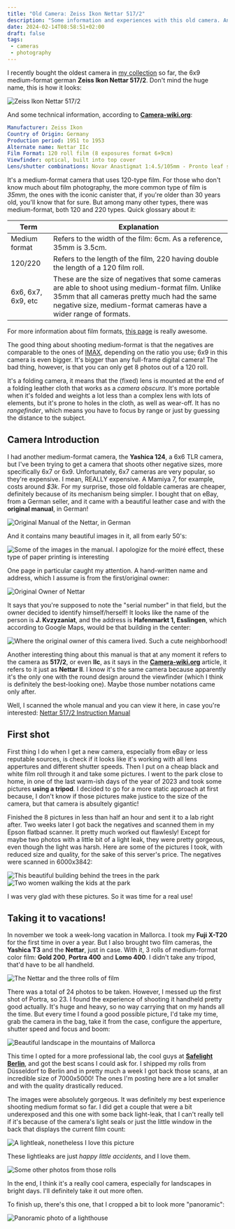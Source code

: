 ```yaml
---
title: "Old Camera: Zeiss Ikon Nettar 517/2"
description: "Some information and experiences with this old camera. And the original 50's manual in German."
date: 2024-02-14T08:58:51+02:00
draft: false
tags:
 - cameras
 - photography
---
```


I recently bought the oldest camera in [my collection](/cameras) so far, the 6x9 medium-format german **Zeiss Ikon Nettar 517/2**. Don't mind the huge name, this is how it looks:

![Zeiss Ikon Nettar 517/2](images/nettar.jpg)

And some technical information, according to [**Camera-wiki.org**](http://camera-wiki.org/wiki/Nettar#Nettar_517.2F2):

```yaml
Manufacturer: Zeiss Ikon
Country of Origin: Germany
Production period: 1951 to 1953
Alternate name: Nettar IIc
Film Format: 120 roll film (8 exposures format 6×9cm)
Viewfinder: optical, built into top cover
Lens/shutter combinations: Novar Anastigmat 1:4.5/105mm - Pronto leaf shutter
```

It's a medium-format camera that uses 120-type film. For those who don't know much about film photography, the more common type of film is _35mm_, the ones with the iconic canister that, if you're older than 30 years old, you'll know that for sure. But among many other types, there was medium-format, both 120 and 220 types. Quick glossary about it:

| Term               | Explanation                                                                                                                                                                                                             |
|--------------------|-------------------------------------------------------------------------------------------------------------------------------------------------------------------------------------------------------------------------|
| Medium format      | Refers to the width of the film: 6cm. As a reference, 35mm is 3.5cm.                                                                                                                     |
| 120/220            | Refers to the length of the film, 220 having double the length of a 120 film roll.                                                                                                                                      |
| 6x6, 6x7, 6x9, etc | These are the size of negatives that some cameras are able to shoot using medium-format film. Unlike 35mm that all cameras pretty much had the same negative size, medium-format cameras have a wider range of formats. |


For more information about film formats, [this page](https://thedarkroom.com/film-formats/#:~:text=220%20film%20is%20the%20same,number%20of%20exposures%20per%20roll.) is really awesome.

The good thing about shooting medium-format is that the negatives are comparable to the ones of [IMAX](https://en.wikipedia.org/wiki/IMAX), depending on the ratio you use;  6x9 in this camera is even bigger. It's bigger than any full-frame digital camera! The bad thing, however, is that you can only get 8 photos out of a 120 roll.

It's a folding camera, it means that the (fixed) lens is mounted at the end of a folding leather cloth that works as a _camera obscura_. It's more portable when it's folded and weights a lot less than a complex lens with lots of elements, but it's prone to holes in the cloth, as well as wear-off. It has no _rangefinder_, which means you have to focus by range or just by guessing the distance to the subject.

## Camera Introduction

I had another medium-format camera, the **Yashica 124**, a 6x6 TLR camera, but I've been trying to get a camera that shoots other negative sizes, more specifically 6x7 or 6x9. Unfortunately, 6x7 cameras are very popular, so they're expensive. I mean, REALLY expensive. A Mamiya 7, for example, costs around _$3k_. For my surprise, those old foldable cameras are cheaper, definitely because of its mechanism being simpler. I bought that on eBay, from a German seller, and it came with a beautiful leather case and with the **original manual**, in German!

![Original Manual of the Nettar, in German](images/manual.jpg)

And it contains many beautiful images in it, all from early 50's:

![Some of the images in the manual. I apologize for the moiré effect, these type of paper printing is interesting](images/nettar-manual-images.jpg)

One page in particular caught my attention. A hand-written name and address, which I assume is from the first/original owner:

![Original Owner of Nettar](images/nettar-owner.jpg)

It says that you're supposed to note the "serial number" in that field, but the owner decided to identify himself/herself! It looks like the name of the person is **J. Kvzyzaniat**, and the address is **Hafenmarkt 1, Esslingen**, which according to Google Maps, would be that building in the center:

![Where the original owner of this camera lived. Such a cute neighborhood!](images/owner-house.jpg)

Another interesting thing about this manual is that at any moment it refers to the camera as **517/2**, or even **IIc**, as it says in the [**Camera-wiki.org**](http://camera-wiki.org/wiki/Nettar#Nettar_517.2F2) article, it refers to it just as **Nettar II**. I know it's the same camera because apparently it's the only one with the round design around the viewfinder (which I think is definitely the best-looking one). Maybe those number notations came only after.

Well, I scanned the whole manual and you can view it here, in case you're interested: [Nettar 517/2 Instruction Manual](https://drive.google.com/file/d/1c7YnWJKudfXwS24FV-qhUajFgE3bZoCa/view) 

## First shot

First thing I do when I get a new camera, especially from eBay or less reputable sources, is check if it looks like it's working with all lens appertures and different shutter speeds. Then I put on a cheap black and white film roll through it and take some pictures. I went to the park close to home, in one of the last warm-ish days of the year of 2023 and took some pictures **using a tripod**. I decided to go for a more static approach at first because, I don't know if those pictures make justice to the size of the camera, but that camera is absultely gigantic!

 Finished the 8 pictures in less than half an hour and sent it to a lab right after. Two weeks later I got back the negatives and scanned them in my Epson flatbad scanner. It pretty much worked out flawlesly! Except for maybe two photos with a little bit of a light leak, they were pretty gorgeous, even though the light was harsh. Here are some of the pictures I took, with reduced size and quality, for the sake of this server's price. The negatives were scanned in 6000x3842:

![This beautiful building behind the trees in the park](images/photo0.jpg)
![Two women walking the kids at the park](images/photo1.jpg)

I was very glad with these pictures. So it was time for a real use!

## Taking it to vacations!

In november we took a week-long vacation in Mallorca. I took my **Fuji X-T20** for the first time in over a year. But I also brought two film cameras, the **Yashica T3** and the **Nettar**, just in case. With it, 3 rolls of medium-format color film: **Gold 200**, **Portra 400** and **Lomo 400**. I didn't take any tripod, that'd have to be all handheld.

![The Nettar and the three rolls of film](images/nettar-vacations.jpg)

There was a total of 24 photos to be taken. However, I messed up the first shot of Portra, so 23. I found the experience of shooting it handheld pretty good actually. It's huge and heavy, so no way carrying that on my hands all the time. But every time I found a good possible picture, I'd take my time, grab the camera in the bag, take it from the case, configure the apperture, shutter speed and focus and boom:

![Beautiful landscape in the mountains of Mallorca](images/mallorca0.jpg)

This time I opted for a more professional lab, the cool guys at [**Safelight Berlin**](https://safelightberlin.com/), and got the best scans I could ask for. I shipped my rolls from Düsseldorf to Berlin and in pretty much a week I got back those scans, at an incredible size of 7000x5000! The ones I'm posting here are a lot smaller and with the quality drastically reduced.

The images were absolutely gorgeous. It was definitely my best experience shooting medium format so far. I did get a couple that were a bit underexposed and this one with some back light-leak, that I can't really tell if it's because of the camera's light seals or just the little window in the back that displays the current film count:

![A lightleak, nonetheless I love this picture](images/mallorca1.jpg)

These lightleaks are just _happy little accidents_, and I love them.

![Some other photos from those rolls](images/mallorca2.jpg)

In the end, I think it's a really cool camera, especially for landscapes in bright days. I'll definitely take it out more often.

To finish up, there's this one, that I cropped a bit to look more "panoramic":

![Panoramic photo of a lighthouse](images/mallorca3.jpg)

